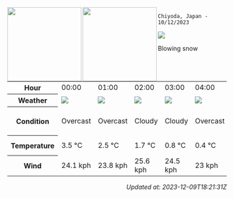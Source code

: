<div><img align="left" height="170px" src="https://github-readme-stats.vercel.app/api?username=ryota-murakami&show_icons=true&theme=gotham" /><img align="left" height="170px" src="https://github-readme-stats.vercel.app/api/top-langs/?username=ryota-murakami&theme=gotham&layout=compact" /></div>



`Chiyoda, Japan - 10/12/2023`

<img src="https://cdn.weatherapi.com/weather/64x64/day/227.png"/>

Blowing snow


<table>
    <tr>
        <th>Hour</th>
        <td>00:00</td><td>01:00</td><td>02:00</td><td>03:00</td><td>04:00</td><td>05:00</td><td>06:00</td><td>07:00</td><td>08:00</td><td>09:00</td><td>10:00</td><td>11:00</td><td>12:00</td><td>13:00</td><td>14:00</td><td>15:00</td><td>16:00</td><td>17:00</td><td>18:00</td><td>19:00</td><td>20:00</td><td>21:00</td><td>22:00</td><td>23:00</td>
    </tr>
    <tr>
        <th>Weather</th>
        <td><img src="https://cdn.weatherapi.com/weather/64x64/night/122.png"></img></td><td><img src="https://cdn.weatherapi.com/weather/64x64/night/122.png"></img></td><td><img src="https://cdn.weatherapi.com/weather/64x64/night/119.png"></img></td><td><img src="https://cdn.weatherapi.com/weather/64x64/night/119.png"></img></td><td><img src="https://cdn.weatherapi.com/weather/64x64/night/122.png"></img></td><td><img src="https://cdn.weatherapi.com/weather/64x64/night/326.png"></img></td><td><img src="https://cdn.weatherapi.com/weather/64x64/night/119.png"></img></td><td><img src="https://cdn.weatherapi.com/weather/64x64/day/122.png"></img></td><td><img src="https://cdn.weatherapi.com/weather/64x64/day/323.png"></img></td><td><img src="https://cdn.weatherapi.com/weather/64x64/day/227.png"></img></td><td><img src="https://cdn.weatherapi.com/weather/64x64/day/368.png"></img></td><td><img src="https://cdn.weatherapi.com/weather/64x64/day/230.png"></img></td><td><img src="https://cdn.weatherapi.com/weather/64x64/day/227.png"></img></td><td><img src="https://cdn.weatherapi.com/weather/64x64/day/227.png"></img></td><td><img src="https://cdn.weatherapi.com/weather/64x64/day/227.png"></img></td><td><img src="https://cdn.weatherapi.com/weather/64x64/day/230.png"></img></td><td><img src="https://cdn.weatherapi.com/weather/64x64/night/230.png"></img></td><td><img src="https://cdn.weatherapi.com/weather/64x64/night/113.png"></img></td><td><img src="https://cdn.weatherapi.com/weather/64x64/night/113.png"></img></td><td><img src="https://cdn.weatherapi.com/weather/64x64/night/113.png"></img></td><td><img src="https://cdn.weatherapi.com/weather/64x64/night/113.png"></img></td><td><img src="https://cdn.weatherapi.com/weather/64x64/night/116.png"></img></td><td><img src="https://cdn.weatherapi.com/weather/64x64/night/227.png"></img></td><td><img src="https://cdn.weatherapi.com/weather/64x64/night/227.png"></img></td>
    </tr>
    <tr>
        <th>Condition</th>
        <td width="200px">Overcast</td><td width="200px">Overcast</td><td width="200px">Cloudy</td><td width="200px">Cloudy</td><td width="200px">Overcast</td><td width="200px">Light snow</td><td width="200px">Cloudy</td><td width="200px">Overcast</td><td width="200px">Patchy light snow</td><td width="200px">Blowing snow</td><td width="200px">Light snow showers</td><td width="200px">Blizzard</td><td width="200px">Blowing snow</td><td width="200px">Blowing snow</td><td width="200px">Blowing snow</td><td width="200px">Blizzard</td><td width="200px">Blizzard</td><td width="200px">Clear</td><td width="200px">Clear</td><td width="200px">Clear</td><td width="200px">Clear</td><td width="200px">Partly cloudy</td><td width="200px">Blowing snow</td><td width="200px">Blowing snow</td>
    </tr>
    <tr>
        <th>Temperature</th>
        <td>3.5 °C</td><td>2.5 °C</td><td>1.7 °C</td><td>0.8 °C</td><td>0.4 °C</td><td>0 °C</td><td>-0.4 °C</td><td>-0.8 °C</td><td>0.1 °C</td><td>0.1 °C</td><td>-0.2 °C</td><td>-0.1 °C</td><td>-1.5 °C</td><td>-1.8 °C</td><td>-2.5 °C</td><td>-3.5 °C</td><td>-3.8 °C</td><td>-3.9 °C</td><td>-4.1 °C</td><td>-4.2 °C</td><td>-4.3 °C</td><td>-4.2 °C</td><td>-4.2 °C</td><td>-4.3 °C</td>
    </tr>
    <tr>
        <th>Wind</th>
        <td>24.1 kph</td><td>23.8 kph</td><td>25.6 kph</td><td>24.5 kph</td><td>23 kph</td><td>24.8 kph</td><td>25.6 kph</td><td>23 kph</td><td>23.8 kph</td><td>30.2 kph</td><td>26.6 kph</td><td>27.4 kph</td><td>29.2 kph</td><td>29.2 kph</td><td>29.5 kph</td><td>27.7 kph</td><td>29.9 kph</td><td>37.1 kph</td><td>39.6 kph</td><td>40.3 kph</td><td>40.3 kph</td><td>38.5 kph</td><td>37.1 kph</td><td>34.9 kph</td>
    </tr>
</table>


<div align="right">

*Updated at: 2023-12-09T18:21:31Z*

</div>

